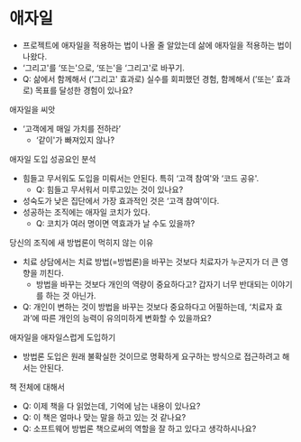 # 애자일

- 프로젝트에 애자일을 적용하는 법이 나올 줄 알았는데 삶에 애자일을 적용하는 법이 나왔다.
- ‘그리고'를 ‘또는'으로, ‘또는'을 ‘그리고'로 바꾸기.
- Q: 삶에서 함께해서 (’그리고' 효과로) 실수를 회피했던 경험, 함께해서 (’또는’ 효과로) 목표를 달성한 경험이 있나요?

애자일을 씨앗

- ‘고객에게 매일 가치를 전하라’
    - ‘같이'가 빠져있지 않나?

애자일 도입 성공요인 분석

- 힘들고 무서워도 도입을 미뤄서는 안된다. 특히 ‘고객 참여'와 ‘코드 공유'.
    - Q: 힘들고 무서워서 미루고있는 것이 있나요?
- 성숙도가 낮은 집단에서 가장 효과적인 것은 ‘고객 참여'이다.
- 성공하는 조직에는 애자일 코치가 있다.
    - Q: 코치가 여러 명이면 역효과가 날 수도 있을까?

당신의 조직에 새 방법론이 먹히지 않는 이유

- 치료 상담에서는 치료 방법(=방법론)을 바꾸는 것보다 치료자가 누군지가 더 큰 영향을 끼친다.
    - 방법을 바꾸는 것보다 개인의 역량이 중요하다고? 갑자기 너무 반대되는 이야기를 하는 것 아닌가.
- Q: 개인이 변하는 것이 방법을 바꾸는 것보다 중요하다고 어필하는데, ‘치료자 효과’에 따른 개인의 능력이 유의미하게 변화할 수 있을까요?

애자일을 애자일스럽게 도입하기

- 방법론 도입은 원래 불확실한 것이므로 명확하게 요구하는 방식으로 접근하려고 해서는 안된다.

책 전체에 대해서

- Q: 이제 책을 다 읽었는데, 기억에 남는 내용이 있나요?
- Q: 이 책은 얼마나 맞는 말을 하고 있는 것 같나요?
- Q: 소프트웨어 방법론 책으로써의 역할을 잘 하고 있다고 생각하시나요?
